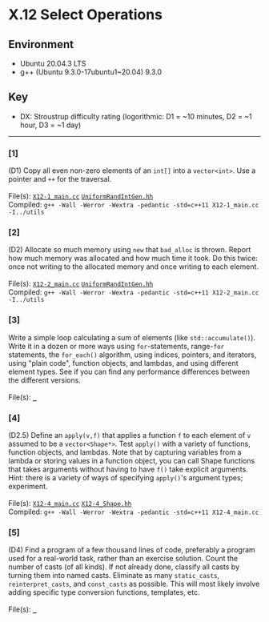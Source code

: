 # X.12 Select Operations

## Environment
- Ubuntu 20.04.3 LTS
- g++ (Ubuntu 9.3.0-17ubuntu1~20.04) 9.3.0

## Key
- DX: Stroustrup difficulty rating (logorithmic: D1 = ~10 minutes, D2 = ~1 hour, D3 = ~1 day)

---

### \[1\]
(D1) Copy all even non-zero elements of an `int[]` into a `vector<int>`. Use a pointer and `++` for the traversal.\
\
File(s): [`X12-1_main.cc`](./X12-1_main.cc) [`UniformRandIntGen.hh`](../utils/UniformRandIntGen.hh)\
Compiled: `g++ -Wall -Werror -Wextra -pedantic -std=c++11 X12-1_main.cc -I../utils`

### \[2\]
(D2) Allocate so much memory using `new` that `bad_alloc` is thrown. Report how much memory was allocated and how much time it took. Do this twice: once not writing to the allocated memory and once writing to each element.\
\
File(s): [`X12-2_main.cc`](./X12-2_main.cc) [`UniformRandIntGen.hh`](../utils/UniformRandIntGen.hh)\
Compiled: `g++ -Wall -Werror -Wextra -pedantic -std=c++11 X12-2_main.cc -I../utils`

### \[3\]
Write a simple loop calculating a sum of elements (like `std::accumulate()`). Write it in a dozen or more ways using `for`-statements, range-`for` statements, the `for_each()` algorithm, using indices, pointers, and iterators, using "plain code", function objects, and lambdas, and using different element types. See if you can find any performance differences between the different versions.\
\
File(s): [`_`](./)

### \[4\]
(D2.5) Define an `apply(v,f)` that applies a function `f` to each element of `v` assumed to be a `vector<Shape*>`. Test `apply()` with a variety of functions, function objects, and lambdas. Note that by capturing variables from a lambda or storing values in a function object, you can call Shape functions that takes arguments without having to have `f()` take explicit arguments. Hint: there is a variety of ways of specifying `apply()`'s argument types; experiment.\
\
File(s): [`X12-4_main.cc`](./X12-4_main.cc) [`X12-4_Shape.hh`](./X12-4_Shape.hh)\
Compiled: `g++ -Wall -Werror -Wextra -pedantic -std=c++11 X12-4_main.cc`

### \[5\]
(D4) Find a program of a few thousand lines of code, preferably a program used for a real-world task, rather than an exercise solution. Count the number of casts (of all kinds). If not already done, classify all casts by turning them into named casts. Eliminate as many `static_casts`, `reinterpret_casts`, and `const_casts` as possible. This will most likely involve adding specific type conversion functions, templates, etc.\
\
File(s): [`_`](./)
